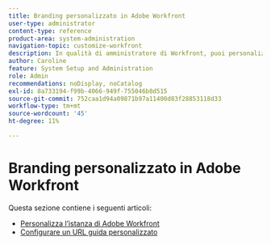 ```yaml
---
title: Branding personalizzato in Adobe Workfront
user-type: administrator
content-type: reference
product-area: system-administration
navigation-topic: customize-workfront
description: In qualità di amministratore di Workfront, puoi personalizzare il branding nella tua istanza di Workfront e creare un URL guida personalizzato.
author: Caroline
feature: System Setup and Administration
role: Admin
recommendations: noDisplay, noCatalog
exl-id: 8a733194-f99b-4066-949f-755046b8d515
source-git-commit: 752caa1d94a09871b97a11400d83f28853118d33
workflow-type: tm+mt
source-wordcount: '45'
ht-degree: 11%

---
```


# Branding personalizzato in Adobe Workfront

Questa sezione contiene i seguenti articoli:

* [Personalizza l’istanza di Adobe Workfront](../../../administration-and-setup/customize-workfront/brand-workfront/brand-your-workfront-instance.md)
* [Configurare un URL guida personalizzato](../../../administration-and-setup/customize-workfront/brand-workfront/configure-custom-help-url.md)
